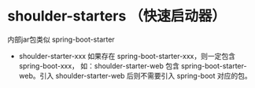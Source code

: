 # shoulder-starters （快速启动器）
内部jar包类似 spring-boot-starter

- shoulder-starter-xxx 如果存在 spring-boot-starter-xxx，则一定包含 spring-boot-xxx，
    如：shoulder-starter-web 包含 spring-boot-starter-web。引入 shoulder-starter-web 后则不需要引入 spring-boot 对应的包。
